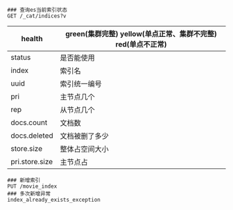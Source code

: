 ```
### 查询es当前索引状态
GET /_cat/indices?v
```

| health         | green(集群完整) yellow(单点正常、集群不完整) red(单点不正常) |
| -------------- | ------------------------------------------------------------ |
| status         | 是否能使用                                                   |
| index          | 索引名                                                       |
| uuid           | 索引统一编号                                                 |
| pri            | 主节点几个                                                   |
| rep            | 从节点几个                                                   |
| docs.count     | 文档数                                                       |
| docs.deleted   | 文档被删了多少                                               |
| store.size     | 整体占空间大小                                               |
| pri.store.size | 主节点占                                                     |

```
### 新增索引
PUT /movie_index
### 多次新增异常
index_already_exists_exception
```

